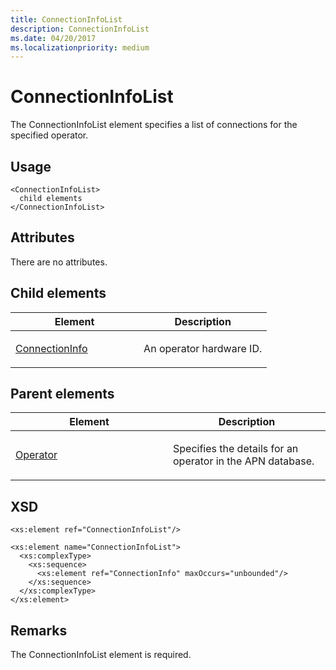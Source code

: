 ```yaml
---
title: ConnectionInfoList
description: ConnectionInfoList
ms.date: 04/20/2017
ms.localizationpriority: medium
---
```


# ConnectionInfoList


The ConnectionInfoList element specifies a list of connections for the specified operator.

## <span id="Usage"></span><span id="usage"></span><span id="USAGE"></span>Usage


``` syntax
<ConnectionInfoList>
  child elements
</ConnectionInfoList>
```

## <span id="Attributes"></span><span id="attributes"></span><span id="ATTRIBUTES"></span>Attributes


There are no attributes.

## <span id="Child_elements"></span><span id="child_elements"></span><span id="CHILD_ELEMENTS"></span>Child elements


<table>
<colgroup>
<col width="50%" />
<col width="50%" />
</colgroup>
<thead>
<tr class="header">
<th>Element</th>
<th>Description</th>
</tr>
</thead>
<tbody>
<tr class="odd">
<td><p><a href="connectioninfo.md" data-raw-source="[ConnectionInfo](connectioninfo.md)">ConnectionInfo</a></p></td>
<td><p>An operator hardware ID.</p></td>
</tr>
</tbody>
</table>

 

## <span id="Parent_elements"></span><span id="parent_elements"></span><span id="PARENT_ELEMENTS"></span>Parent elements


<table>
<colgroup>
<col width="50%" />
<col width="50%" />
</colgroup>
<thead>
<tr class="header">
<th>Element</th>
<th>Description</th>
</tr>
</thead>
<tbody>
<tr class="odd">
<td><p><a href="operator.md" data-raw-source="[Operator](operator.md)">Operator</a></p></td>
<td><p>Specifies the details for an operator in the APN database.</p></td>
</tr>
</tbody>
</table>

 

## <span id="XSD"></span><span id="xsd"></span>XSD


``` syntax
<xs:element ref="ConnectionInfoList"/>

<xs:element name="ConnectionInfoList">
  <xs:complexType>
    <xs:sequence>
      <xs:element ref="ConnectionInfo" maxOccurs="unbounded"/>
    </xs:sequence>
  </xs:complexType>
</xs:element>
```

## <span id="Remarks"></span><span id="remarks"></span><span id="REMARKS"></span>Remarks


The ConnectionInfoList element is required.

 

 





